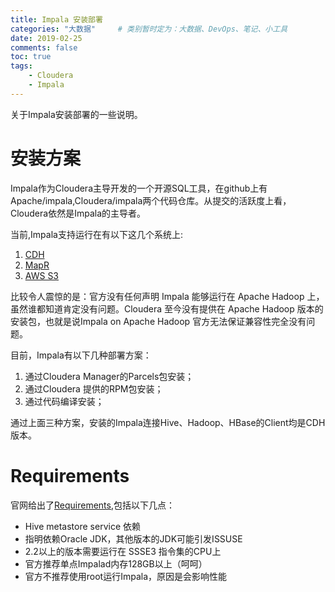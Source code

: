 ```yaml
---
title: Impala 安装部署
categories: "大数据"     # 类别暂时定为：大数据、DevOps、笔记、小工具
date: 2019-02-25
comments: false
toc: true
tags:
	- Cloudera
	- Impala
---
```


关于Impala安装部署的一些说明。

<!--more-->

# 安装方案

Impala作为Cloudera主导开发的一个开源SQL工具，在github上有Apache/impala,Cloudera/impala两个代码仓库。从提交的活跃度上看，Cloudera依然是Impala的主导者。


当前,Impala支持运行在有以下这几个系统上:

1. [CDH](https://www.cloudera.com/documentation/enterprise/latest/topics/impala.html)
2. [MapR](https://mapr.com/docs/archive/mapr50/Installing-Impala-on-MapR_26982569.html)
3. [AWS S3](https://impala.apache.org/docs/build/html/topics/impala_s3.html)

比较令人震惊的是：官方没有任何声明 Impala 能够运行在 Apache Hadoop 上，虽然谁都知道肯定没有问题。Cloudera 至今没有提供在 Apache Hadoop 版本的安装包，也就是说Impala on Apache Hadoop 官方无法保证兼容性完全没有问题。

目前，Impala有以下几种部署方案：

1. 通过Cloudera Manager的Parcels包安装；
2. 通过Cloudera 提供的RPM包安装；
3. 通过代码编译安装；

通过上面三种方案，安装的Impala连接Hive、Hadoop、HBase的Client均是CDH版本。

# Requirements

官网给出了[Requirements](https://impala.apache.org/docs/build/html/topics/impala_prereqs.html#prereqs),包括以下几点：

- Hive metastore service 依赖
- 指明依赖Oracle JDK，其他版本的JDK可能引发ISSUSE
- 2.2以上的版本需要运行在 SSSE3 指令集的CPU上
- 官方推荐单点Impalad内存128GB以上（呵呵）
- 官方不推荐使用root运行Impala，原因是会影响性能

